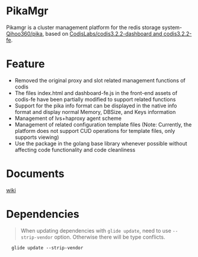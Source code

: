 
# PikaMgr #
Pikamgr is a cluster management platform for the redis storage system-[Qihoo360/pika](https://github.com/Qihoo360/pika), based on [CodisLabs/codis3.2.2-dashboard and codis3.2.2-fe](https://github.com/CodisLabs/codis/tree/3.2.2).

# Feature #

* Removed the original proxy and slot related management functions of codis
* The files index.html and dashboard-fe.js in the front-end assets of codis-fe have been partially modified to support related functions
* Support for the pika info format can be displayed in the native info format and display normal Memory, DBSize, and Keys information
* Management of lvs+haproxy agent scheme
* Management of related configuration template files (Note: Currently, the platform does not support CUD operations for template files, only supports viewing)
* Use the package in the golang base library whenever possible without affecting code functionality and code cleanliness

# Documents #
[wiki](https://github.com/pourer/pikamgr/wiki)

# Dependencies #
> When updating dependencies with `glide update`, need to use `--strip-vendor` option. Otherwise there will be type conflicts.

      glide update --strip-vendor
